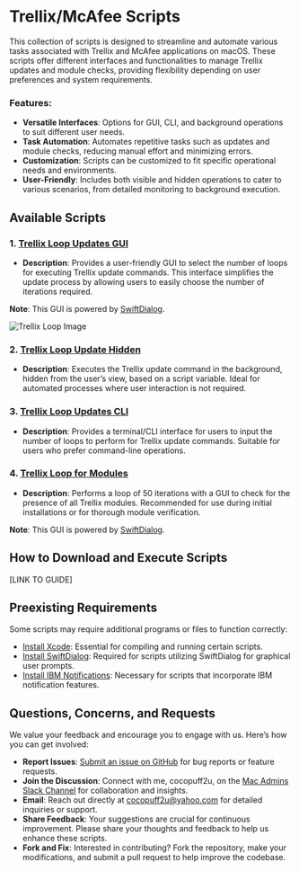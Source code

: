 # Trellix/McAfee Scripts

This collection of scripts is designed to streamline and automate various tasks associated with Trellix and McAfee applications on macOS. These scripts offer different interfaces and functionalities to manage Trellix updates and module checks, providing flexibility depending on user preferences and system requirements.

### Features:
- **Versatile Interfaces**: Options for GUI, CLI, and background operations to suit different user needs.
- **Task Automation**: Automates repetitive tasks such as updates and module checks, reducing manual effort and minimizing errors.
- **Customization**: Scripts can be customized to fit specific operational needs and environments.
- **User-Friendly**: Includes both visible and hidden operations to cater to various scenarios, from detailed monitoring to background execution.

## Available Scripts

### 1. [Trellix Loop Updates GUI](SCRIPTLINK)
- **Description**: Provides a user-friendly GUI to select the number of loops for executing Trellix update commands. This interface simplifies the update process by allowing users to easily choose the number of iterations required.

**Note**: This GUI is powered by [SwiftDialog](https://github.com/swiftDialog/swiftDialog).

  ![Trellix Loop Image](LINK)

### 2. [Trellix Loop Update Hidden](SCRIPTLINK)
- **Description**: Executes the Trellix update command in the background, hidden from the user’s view, based on a script variable. Ideal for automated processes where user interaction is not required.

### 3. [Trellix Loop Updates CLI](SCRIPTLINK)
- **Description**: Provides a terminal/CLI interface for users to input the number of loops to perform for Trellix update commands. Suitable for users who prefer command-line operations.

### 4. [Trellix Loop for Modules](SCRIPTLINK)
- **Description**: Performs a loop of 50 iterations with a GUI to check for the presence of all Trellix modules. Recommended for use during initial installations or for thorough module verification.

**Note**: This GUI is powered by [SwiftDialog](https://github.com/swiftDialog/swiftDialog).

## How to Download and Execute Scripts

[LINK TO GUIDE]

## Preexisting Requirements

Some scripts may require additional programs or files to function correctly:

- [Install Xcode](https://developer.apple.com/documentation/safari-developer-tools/installing-xcode-and-simulators): Essential for compiling and running certain scripts.
- [Install SwiftDialog](https://github.com/swiftDialog/swiftDialog): Required for scripts utilizing SwiftDialog for graphical user prompts.
- [Install IBM Notifications](https://github.com/IBM/mac-ibm-notifications): Necessary for scripts that incorporate IBM notification features.

## Questions, Concerns, and Requests

We value your feedback and encourage you to engage with us. Here’s how you can get involved:

- **Report Issues**: [Submit an issue on GitHub](https://github.com/cocopuff2u/MacOS_Admin_Scripts/issues) for bug reports or feature requests.
- **Join the Discussion**: Connect with me, cocopuff2u, on the [Mac Admins Slack Channel](https://join.slack.com/t/macadmins/shared_invite/zt-2o5811yhx-q5MNLrFG1VoHRusXLgZwsw) for collaboration and insights.
- **Email**: Reach out directly at [cocopuff2u@yahoo.com](mailto:cocopuff2u@yahoo.com) for detailed inquiries or support.
- **Share Feedback**: Your suggestions are crucial for continuous improvement. Please share your thoughts and feedback to help us enhance these scripts.
- **Fork and Fix**: Interested in contributing? Fork the repository, make your modifications, and submit a pull request to help improve the codebase.